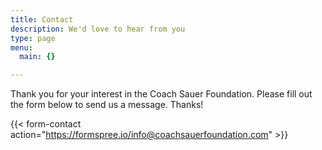 ```yaml
---
title: Contact
description: We'd love to hear from you
type: page
menu:
  main: {}

---
```

Thank you for your interest in the Coach Sauer Foundation. Please fill out the form below to send us a message.  Thanks!

{{< form-contact action="https://formspree.io/info@coachsauerfoundation.com" >}}


